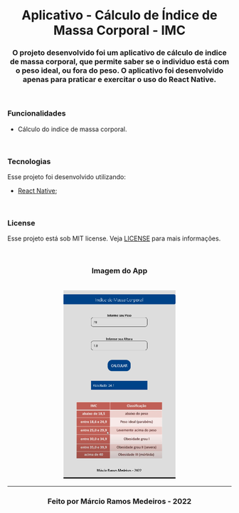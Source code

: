<h1 align="center"> 
  Aplicativo - Cálculo de Índice de Massa Corporal - IMC
</h1>

<h3 align="center">
 O projeto desenvolvido foi um aplicativo de cálculo de indice de massa corporal, que permite saber se o individuo está com o peso ideal, ou fora do peso. O aplicativo foi desenvolvido apenas para praticar e exercitar o uso do React Native.
</h3>

<br>

### Funcionalidades

- Cálculo do indice de massa corporal. 

<br>

### Tecnologias 

Esse projeto foi desenvolvido utilizando:

-  [React Native](https://reactnative.dev/);
<br>

### License
Esse projeto está sob MIT license. Veja [LICENSE](https://github.com/belapferreira/conceitos-react-native/blob/master/LICENSE) para mais informações.

<br>

<h3 align="center"> Imagem do App </h3> 

<br>
<center style="text-align:center">
 <img src="./App_Image.jpg" width='50%' alt="imagem do app"/>
</center>

---
<h3 align="center">
 Feito por Márcio Ramos Medeiros - 2022
 </h3>

